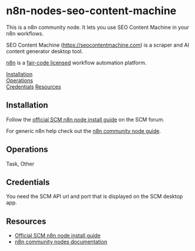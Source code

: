# n8n-nodes-seo-content-machine

This is a n8n community node. It lets you use SEO Content Machine in your n8n workflows.

SEO Content Machine (https://seocontentmachine.com)  is a scraper and AI content generator desktop tool.

[n8n](https://n8n.io/) is a [fair-code licensed](https://docs.n8n.io/reference/license/) workflow automation platform.

[Installation](#installation)  
[Operations](#operations)  
[Credentials](#credentials)
[Resources](#resources)

## Installation

Follow the [official SCM n8n node install guide](https://forum.seocontentmachine.com/t/how-to-install-and-configure-scm-n8n-node/831) on the SCM forum.

For generic n8n help check out the [n8n community node guide](https://docs.n8n.io/integrations/community-nodes/installation/).

## Operations

Task, Other

## Credentials

You need the SCM API url and port that is displayed on the SCM desktop app.

## Resources

*	[Official SCM n8n node install guide](https://forum.seocontentmachine.com/t/how-to-install-and-configure-scm-n8n-node/831)
* [n8n community nodes documentation](https://docs.n8n.io/integrations/#community-nodes)
